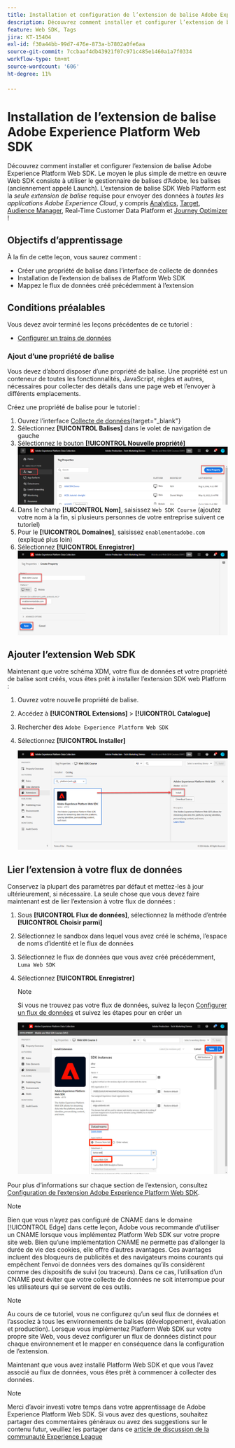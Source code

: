 ```yaml
---
title: Installation et configuration de l’extension de balise Adobe Experience Platform Web SDK
description: Découvrez comment installer et configurer l’extension de balise Platform Web SDK dans l’interface de collecte de données. Cette leçon fait partie du tutoriel Implémentation d’Adobe Experience Cloud avec le SDK web.
feature: Web SDK, Tags
jira: KT-15404
exl-id: f30a44bb-99d7-476e-873a-b7802a0fe6aa
source-git-commit: 7ccbaaf4db43921f07c971c485e1460a1a7f0334
workflow-type: tm+mt
source-wordcount: '606'
ht-degree: 11%

---
```


# Installation de l’extension de balise Adobe Experience Platform Web SDK

Découvrez comment installer et configurer l’extension de balise Adobe Experience Platform Web SDK. Le moyen le plus simple de mettre en œuvre Web SDK consiste à utiliser le gestionnaire de balises d’Adobe, les balises (anciennement appelé Launch). L’extension de balise SDK Web Platform est la _seule extension de balise_ requise pour envoyer des données à _toutes les applications Adobe Experience Cloud_, y compris [Analytics](setup-analytics.md), [Target](setup-target.md), [Audience Manager](setup-audience-manager.md), Real-Time Customer Data Platform et [Journey Optimizer](setup-web-channel.md) !

## Objectifs d’apprentissage

À la fin de cette leçon, vous saurez comment :

* Créer une propriété de balise dans l’interface de collecte de données
* Installation de l’extension de balises de Platform Web SDK
* Mappez le flux de données créé précédemment à l’extension

## Conditions préalables

Vous devez avoir terminé les leçons précédentes de ce tutoriel :

* [Configurer un trains de données](configure-datastream.md)

### Ajout d’une propriété de balise

Vous devez d’abord disposer d’une propriété de balise. Une propriété est un conteneur de toutes les fonctionnalités, JavaScript, règles et autres, nécessaires pour collecter des détails dans une page web et l’envoyer à différents emplacements.

Créez une propriété de balise pour le tutoriel :

1. Ouvrez l’interface [Collecte de données](https://experience.adobe.com/data-collection/){target="_blank"}
1. Sélectionnez **[!UICONTROL Balises]** dans le volet de navigation de gauche
1. Sélectionnez le bouton **[!UICONTROL Nouvelle propriété]**
   ![Ajouter une nouvelle propriété](assets/websdk-property-addNewProperty.png)
1. Dans le champ **[!UICONTROL Nom]**, saisissez `Web SDK Course` (ajoutez votre nom à la fin, si plusieurs personnes de votre entreprise suivent ce tutoriel)
1. Pour le **[!UICONTROL Domaines]**, saisissez `enablementadobe.com` (expliqué plus loin)
1. Sélectionnez **[!UICONTROL Enregistrer]**
   ![Détails de la propriété](assets/websdk-property-propertyDetails.png)

## Ajouter l’extension Web SDK

Maintenant que votre schéma XDM, votre flux de données et votre propriété de balise sont créés, vous êtes prêt à installer l’extension SDK web Platform :

1. Ouvrez votre nouvelle propriété de balise.
1. Accédez à **[!UICONTROL Extensions]** > **[!UICONTROL Catalogue]**
1. Rechercher des `Adobe Experience Platform Web SDK`
1. Sélectionnez **[!UICONTROL Installer]**

   ![Installer l’extension Web SDK](assets/extension-platform-web-sdk.png)


## Lier l’extension à votre flux de données

Conservez la plupart des paramètres par défaut et mettez-les à jour ultérieurement, si nécessaire. La seule chose que vous devez faire maintenant est de lier l’extension à votre flux de données :

1. Sous **[!UICONTROL Flux de données]**, sélectionnez la méthode d’entrée **[!UICONTROL Choisir parmi]**
1. Sélectionnez le sandbox dans lequel vous avez créé le schéma, l’espace de noms d’identité et le flux de données
1. Sélectionnez le flux de données que vous avez créé précédemment, `Luma Web SDK`
1. Sélectionnez **[!UICONTROL Enregistrer]**

   >[!NOTE]
   >
   > Si vous ne trouvez pas votre flux de données, suivez la leçon [Configurer un flux de données](configure-datastream.md) et suivez les étapes pour en créer un

   ![Sélection du flux de données](assets/extension-luma-web-sdk-datastream-extension.png)

Pour plus d’informations sur chaque section de l’extension, consultez [Configuration de l’extension Adobe Experience Platform Web SDK](https://experienceleague.adobe.com/en/docs/experience-platform/tags/extensions/client/web-sdk/web-sdk-extension-configuration).

>[!NOTE]
>
>Bien que vous n’ayez pas configuré de CNAME dans le domaine [!UICONTROL Edge] dans cette leçon, Adobe vous recommande d’utiliser un CNAME lorsque vous implémentez Platform Web SDK sur votre propre site web. Bien quʼune implémentation CNAME ne permette pas dʼallonger la durée de vie des cookies, elle offre dʼautres avantages. Ces avantages incluent des bloqueurs de publicités et des navigateurs moins courants qui empêchent l’envoi de données vers des domaines qu’ils considèrent comme des dispositifs de suivi (ou traceurs). Dans ce cas, lʼutilisation dʼun CNAME peut éviter que votre collecte de données ne soit interrompue pour les utilisateurs qui se servent de ces outils.

>[!NOTE]
>
>Au cours de ce tutoriel, vous ne configurez qu’un seul flux de données et l’associez à tous les environnements de balises (développement, évaluation et production). Lorsque vous implémentez Platform Web SDK sur votre propre site Web, vous devez configurer un flux de données distinct pour chaque environnement et le mapper en conséquence dans la configuration de l’extension.

Maintenant que vous avez installé Platform Web SDK et que vous l’avez associé au flux de données, vous êtes prêt à commencer à collecter des données.

>[!NOTE]
>
>Merci d’avoir investi votre temps dans votre apprentissage de Adobe Experience Platform Web SDK. Si vous avez des questions, souhaitez partager des commentaires généraux ou avez des suggestions sur le contenu futur, veuillez les partager dans ce [article de discussion de la communauté Experience League](https://experienceleaguecommunities.adobe.com/t5/adobe-experience-platform-data/tutorial-discussion-implement-adobe-experience-cloud-with-web/td-p/444996)
